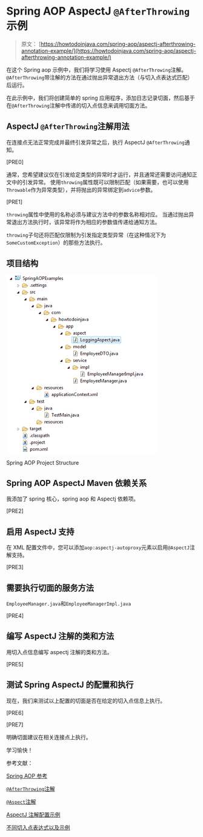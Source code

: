 # Spring AOP AspectJ `@AfterThrowing`示例

> 原文： [https://howtodoinjava.com/spring-aop/aspectj-afterthrowing-annotation-example/](https://howtodoinjava.com/spring-aop/aspectj-afterthrowing-annotation-example/)

在这个 Spring aop 示例中，我们将学习使用 Aspectj `@AfterThrowing`注解。 `@AfterThrowing`带注解的方法在通过抛出异常退出方法（与切入点表达式匹配）后运行。

在此示例中，我们将创建简单的 spring 应用程序，添加日志记录切面，然后基于在`@AfterThrowing`注解中传递的切入点信息来调用切面方法。

## AspectJ `@AfterThrowing`注解用法

在连接点无法正常完成并最终引发异常之后，执行 AspectJ `@AfterThrowing`通知。

[PRE0]

通常，您希望建议仅在引发给定类型的异常时才运行，并且通常还需要访问通知正文中的引发异常。 使用`throwing`属性既可以限制匹配（如果需要，也可以使用`Throwable`作为异常类型），并将抛出的异常绑定到`advice`参数。

[PRE1]

`throwing`属性中使用的名称必须与建议方法中的参数名称相对应。 当通过抛出异常退出方法执行时，该异常将作为相应的参数值传递给通知方法。

`throwing`子句还将匹配仅限制为引发指定类型异常（在这种情况下为`SomeCustomException`）的那些方法执行。

## 项目结构

![Spring AOP Project Structure](img/89dd27f7d603b5a50cf05e2415f38f6f.jpg)

Spring AOP Project Structure

## Spring AOP AspectJ Maven 依赖关系

我添加了 spring 核心，spring aop 和 Aspectj 依赖项。

[PRE2]

## 启用 AspectJ 支持

在 XML 配置文件中，您可以添加`aop:aspectj-autoproxy`元素以启用`@AspectJ`注解支持。

[PRE3]

## 需要执行切面的服务方法

`EmployeeManager.java`和`EmployeeManagerImpl.java`

[PRE4]

## 编写 AspectJ 注解的类和方法

用切入点信息编写 aspectj 注解的类和方法。

[PRE5]

## 测试 Spring AspectJ 的配置和执行

现在，我们来测试以上配置的切面是否在给定的切入点信息上执行。

[PRE6]

[PRE7]

明确切面建议在相关连接点上执行。

学习愉快！

参考文献：

[Spring AOP 参考](https://docs.spring.io/spring/docs/current/spring-framework-reference/html/aop.html)

[`@AfterThrowing`注解](https://eclipse.org/aspectj/doc/next/aspectj5rt-api/org/aspectj/lang/annotation/AfterThrowing.html)

[`@Aspect`注解](https://eclipse.org/aspectj/doc/next/aspectj5rt-api/org/aspectj/lang/annotation/Aspect.html)

[AspectJ 注解配置示例](//howtodoinjava.com/spring/spring-aop/spring-aop-aspectj-example-tutorial-using-annotation-config/)

[不同切入点表达式以及示例](//howtodoinjava.com/spring/spring-aop/writing-spring-aop-aspectj-pointcut-expressions-with-examples/)